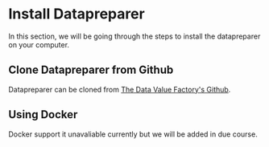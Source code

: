 # Install Datapreparer
In this section, we will be going through the steps to install the datapreparer on your computer.


## Clone Datapreparer from Github
Datapreparer can be cloned from [The Data Value Factory's Github](https://gitlab.com/tdvf/datapreparer). 

## Using Docker
Docker support it unavaliable currently but we will be added in due course.